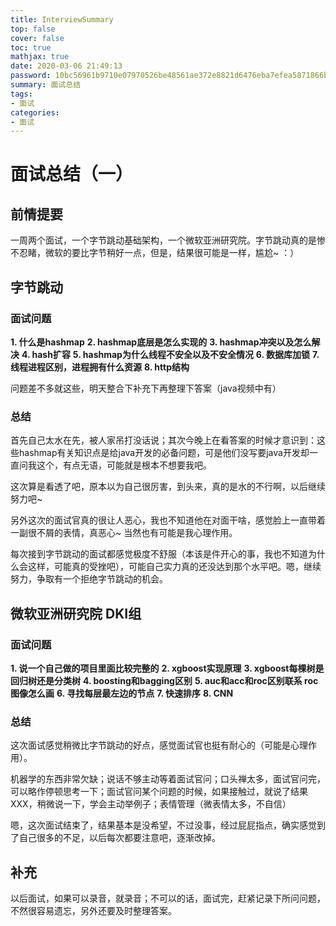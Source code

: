 ```yaml
---
title: InterviewSummary
top: false
cover: false
toc: true
mathjax: true
date: 2020-03-06 21:49:13
password: 10bc56961b9710e07970526be48561ae372e8821d6476eba7efea5871866be89
summary: 面试总结
tags:
- 面试
categories:
- 面试
---
```


# 面试总结（一）

## 前情提要

一周两个面试，一个字节跳动基础架构，一个微软亚洲研究院。字节跳动真的是惨不忍睹，微软的要比字节稍好一点，但是，结果很可能是一样，尴尬~ ：）

## 字节跳动

### 面试问题

**1. 什么是hashmap**
**2. hashmap底层是怎么实现的**
**3. hashmap冲突以及怎么解决**
**4. hash扩容**
**5. hashmap为什么线程不安全以及不安全情况**
**6. 数据库加锁**
**7. 线程进程区别，进程拥有什么资源**
**8. http结构**

问题差不多就这些，明天整合下补充下再整理下答案（java视频中有）

### 总结

首先自己太水在先，被人家吊打没话说；其次今晚上在看答案的时候才意识到：这些hashmap有关知识点是给java开发的必备问题，可是他们没写要java开发却一直问我这个，有点无语，可能就是根本不想要我吧。

这次算是看透了吧，原本以为自己很厉害，到头来，真的是水的不行啊，以后继续努力吧~ 

另外这次的面试官真的很让人恶心，我也不知道他在对面干啥，感觉脸上一直带着一副很不屑的表情，真恶心~   当然也有可能是我心理作用。

每次接到字节跳动的面试都感觉极度不舒服（本该是件开心的事，我也不知道为什么会这样，可能真的受挫吧），可能自己实力真的还没达到那个水平吧。嗯，继续努力，争取有一个拒绝字节跳动的机会。

## 微软亚洲研究院 DKI组

### 面试问题

**1. 说一个自己做的项目里面比较完整的**
**2. xgboost实现原理**
**3. xgboost每棵树是回归树还是分类树**
**4. boosting和bagging区别**
**5. auc和acc和roc区别联系 roc图像怎么画**
**6. 寻找每层最左边的节点**
**7. 快速排序**
**8. CNN**

### 总结

这次面试感觉稍微比字节跳动的好点，感觉面试官也挺有耐心的（可能是心理作用）。

机器学的东西非常欠缺；说话不够主动等着面试官问；口头禅太多，面试官问完，可以略作停顿思考一下；面试官问某个问题的时候，如果接触过，就说了结果XXX，稍微说一下，学会主动举例子；表情管理（微表情太多，不自信）

嗯，这次面试结束了，结果基本是没希望，不过没事，经过屁屁指点，确实感觉到了自己很多的不足，以后每次都要注意吧，逐渐改掉。

## 补充

以后面试，如果可以录音，就录音；不可以的话，面试完，赶紧记录下所问问题，不然很容易遗忘，另外还要及时整理答案。